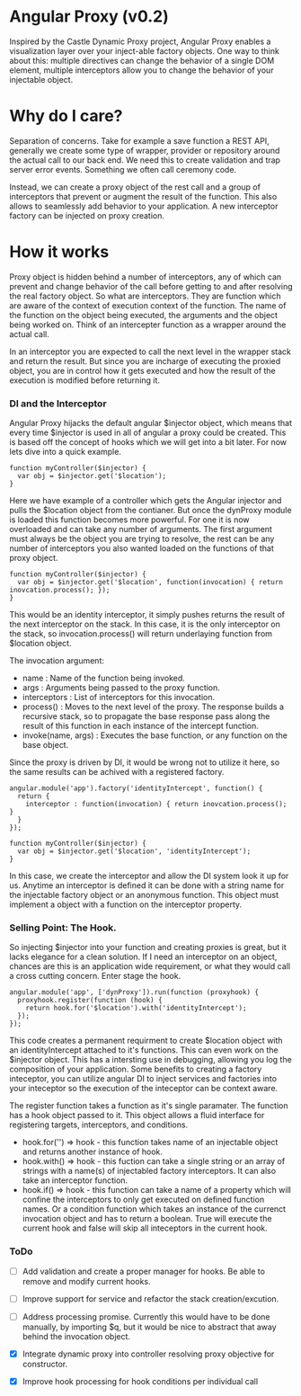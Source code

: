 Angular Proxy (v0.2)
============
Inspired by the Castle Dynamic Proxy project, Angular Proxy enables a visualization layer over your inject-able factory objects.  One way to think about this: multiple directives can change the behavior of a single DOM element, multiple interceptors allow you to change the behavior of your injectable object.

# Why do I care?
Separation of concerns.  Take for example a save function a REST API, generally we create some type of wrapper, provider or repository around the actual call to our back end. We need this to create validation and trap server error events.  Something we often call ceremony code.

Instead, we can create a proxy object of the rest call and a group of interceptors that prevent or augment the result of the function.  This also allows to seamlessly add behavior to your application.  A new interceptor factory can be injected on proxy creation.

# How it works
Proxy object is hidden behind a number of interceptors, any of which can prevent and change behavior of the call before getting to and after resolving the real factory object.  So what are interceptors.  They are function which are aware of the context of execution context of the function.  The name of the function on the object being executed, the arguments and the object being worked on.  Think of an intercepter function as a wrapper around the actual call.  

In an interceptor you are expected to call the next level in the wrapper stack and return the result.  But since you are incharge of executing the proxied object, you are in control how it gets executed and how the result of the execution is modified before returning it.


### DI and the Interceptor
Angular Proxy hijacks the default angular $injector object, which means that every time $injector is used in all of angular a proxy could be created.  This is based off the concept of hooks which we will get into a bit later.  For now lets dive into a quick example.

    function myController($injector) {
      var obj = $injector.get('$location');
    }

Here we have example of a controller which gets the Angular injector and pulls the $location object from the contianer.   But once the dynProxy module is loaded this function becomes more powerful.  For one it is now overloaded and can take any number of arguments.  The first argument must always be the object you are trying to resolve, the rest can be any number of interceptors you also wanted loaded on the functions of that proxy object.

    function myController($injector) {
      var obj = $injector.get('$location', function(invocation) { return inovcation.process(); });
    }

This would be an identity interceptor, it simply pushes returns the result of the next interceptor on the stack.  In this case, it is the only interceptor on the stack, so invocation.process() will return underlaying function from $location object.  

The invocation argument:
 -  name : Name of the function being invoked.
 - args : Arguments being passed to the proxy function.
 - interceptors : List of interceptors for this invocation.
 - process() : Moves to the next level of the proxy.  The response builds a recursive stack, so to propagate the base response pass along the result of this function in each instance of the intercept function.    
 - invoke(name, args) : Executes the base function, or any function on the base object.


Since the proxy is driven by DI, it would be wrong not to utilize it here, so the same results can be achived with a registered factory.

    angular.module('app').factory('identityIntercept', function() {
      return {
        interceptor : function(invocation) { return inovcation.process(); }
      }
    });

    function myController($injector) {
      var obj = $injector.get('$location', 'identityIntercept');
    }    

In this case, we create the interceptor and allow the DI system look it up for us.  Anytime an interceptor is defined it can be done with a string name for the injectable factory object or an anonymous function. This object must implement a object with a function on the interceptor property.


### Selling Point: The Hook.
So injecting $injector into your function and creating proxies is great, but it lacks elegance for a clean solution.  If I need an interceptor on an object, chances are this is an application wide requirement, or what they would call a cross cutting concern.  Enter stage the hook.

    angular.module('app', ['dynProxy']).run(function (proxyhook) {
      proxyhook.register(function (hook) {
        return hook.for('$location').with('identityIntercept');
      });
    });

This code creates a permanent requirment to create $location object with an identityIntercept attached to it's functions.  This can even work on the $injector object.  This has a intersting use in debugging, allowing you log the composition of your application.  Some benefits to creating a factory inteceptor, you can utilize angular DI to inject services and factories into your inteceptor so the execution of the inteceptor can be context aware.

The register function takes a function as it's single paramater.  The function has a hook object passed to it.  This object allows a fluid interface for registering targets, interceptors, and conditions.

 - hook.for('') => hook - this function takes name of an injectable object and returns another instance of hook.
 - hook.with() => hook - this fuction can take a single string  or an array of strings with a name(s) of injectabled factory interceptors.  It can also take an interceptor function.
 - hook.if() => hook - this function can take a name of a property which will confine the interceptors to only get executed on defined function names.  Or a condition function which takes an instance of the currenct invocation object and has to return a boolean.  True will execute the current hook and false will skip all inteceptors in the current hook.



### ToDo
 - [ ] Add validation and create a proper manager for hooks.  Be able to remove and modify current hooks.
 - [ ] Improve support for service and refactor the stack creation/excution.
 - [ ] Address processing promise.  Currently this would have to be done manually, by importing $q, but it would be nice to abstract that away behind the invocation object.
 - [x] Integrate dynamic proxy into controller resolving proxy objective for constructor.  
 - [x] Improve hook processing for hook conditions per individual call



